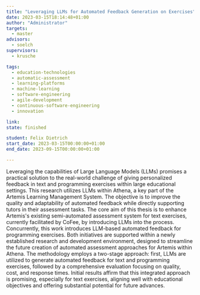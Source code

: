 ```yaml
---
title: "Leveraging LLMs for Automated Feedback Generation on Exercises"
date: 2023-03-15T18:14:48+01:00
author: "Administrator"
targets:
  - master
advisors:
  - soelch
supervisors:
  - krusche

tags:
  - education-technologies
  - automatic-assessment
  - learning-platforms
  - machine-learning
  - software-engineering
  - agile-development
  - continuous-software-engineering
  - innovation

link: 
state: finished

student: Felix Dietrich
start_date: 2023-03-15T00:00:00+01:00
end_date: 2023-09-15T00:00:00+01:00

---
```

Leveraging the capabilities of Large Language Models (LLMs) promises a practical solution to the real-world challenge of giving personalized feedback in text and programming exercises within large educational settings. This research utilizes LLMs within Athena, a key part of the Artemis Learning Management System. The objective is to improve the quality and adaptability of automated feedback while directly supporting tutors in their assessment tasks.
The core aim of this thesis is to enhance Artemis's existing semi-automated assessment system for text exercises, currently facilitated by CoFee, by introducing LLMs into the process. Concurrently, this work introduces LLM-based automated feedback for programming exercises. Both initiatives are supported within a newly established research and development environment, designed to streamline the future creation of automated assessment approaches for Artemis within Athena.
The methodology employs a two-stage approach: first, LLMs are utilized to generate automated feedback for text and programming exercises, followed by a comprehensive evaluation focusing on quality, cost, and response times. Initial results affirm that this integrated approach is promising, especially for text exercises, aligning well with educational objectives and offering substantial potential for future advances.
